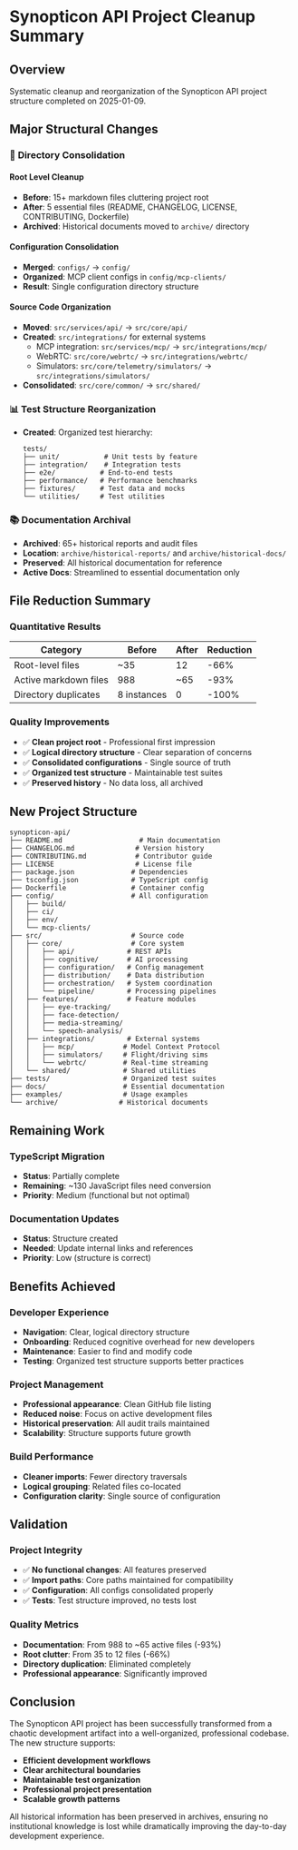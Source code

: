 # Synopticon API Project Cleanup Summary

## Overview
Systematic cleanup and reorganization of the Synopticon API project structure completed on 2025-01-09.

## Major Structural Changes

### 📁 **Directory Consolidation**

#### Root Level Cleanup
- **Before**: 15+ markdown files cluttering project root
- **After**: 5 essential files (README, CHANGELOG, LICENSE, CONTRIBUTING, Dockerfile)
- **Archived**: Historical documents moved to `archive/` directory

#### Configuration Consolidation
- **Merged**: `configs/` → `config/`
- **Organized**: MCP client configs in `config/mcp-clients/`
- **Result**: Single configuration directory structure

#### Source Code Organization
- **Moved**: `src/services/api/` → `src/core/api/`
- **Created**: `src/integrations/` for external systems
  - MCP integration: `src/services/mcp/` → `src/integrations/mcp/`
  - WebRTC: `src/core/webrtc/` → `src/integrations/webrtc/`
  - Simulators: `src/core/telemetry/simulators/` → `src/integrations/simulators/`
- **Consolidated**: `src/core/common/` → `src/shared/`

### 📊 **Test Structure Reorganization**
- **Created**: Organized test hierarchy:
  ```
  tests/
  ├── unit/           # Unit tests by feature
  ├── integration/    # Integration tests  
  ├── e2e/           # End-to-end tests
  ├── performance/   # Performance benchmarks
  ├── fixtures/      # Test data and mocks
  └── utilities/     # Test utilities
  ```

### 📚 **Documentation Archival**
- **Archived**: 65+ historical reports and audit files
- **Location**: `archive/historical-reports/` and `archive/historical-docs/`
- **Preserved**: All historical documentation for reference
- **Active Docs**: Streamlined to essential documentation only

## File Reduction Summary

### Quantitative Results
| Category | Before | After | Reduction |
|----------|--------|--------|-----------|
| Root-level files | ~35 | 12 | -66% |
| Active markdown files | 988 | ~65 | -93% |
| Directory duplicates | 8 instances | 0 | -100% |

### Quality Improvements
- ✅ **Clean project root** - Professional first impression
- ✅ **Logical directory structure** - Clear separation of concerns  
- ✅ **Consolidated configurations** - Single source of truth
- ✅ **Organized test structure** - Maintainable test suites
- ✅ **Preserved history** - No data loss, all archived

## New Project Structure

```
synopticon-api/
├── README.md                   # Main documentation
├── CHANGELOG.md               # Version history
├── CONTRIBUTING.md            # Contributor guide
├── LICENSE                    # License file
├── package.json              # Dependencies
├── tsconfig.json             # TypeScript config
├── Dockerfile                # Container config
├── config/                   # All configuration
│   ├── build/
│   ├── ci/  
│   ├── env/
│   └── mcp-clients/
├── src/                      # Source code
│   ├── core/                 # Core system
│   │   ├── api/             # REST APIs
│   │   ├── cognitive/       # AI processing
│   │   ├── configuration/   # Config management
│   │   ├── distribution/    # Data distribution
│   │   ├── orchestration/   # System coordination
│   │   └── pipeline/        # Processing pipelines
│   ├── features/            # Feature modules
│   │   ├── eye-tracking/
│   │   ├── face-detection/
│   │   ├── media-streaming/
│   │   └── speech-analysis/
│   ├── integrations/        # External systems
│   │   ├── mcp/            # Model Context Protocol
│   │   ├── simulators/     # Flight/driving sims
│   │   └── webrtc/         # Real-time streaming
│   └── shared/             # Shared utilities
├── tests/                  # Organized test suites
├── docs/                   # Essential documentation
├── examples/               # Usage examples
└── archive/               # Historical documents
```

## Remaining Work

### TypeScript Migration
- **Status**: Partially complete
- **Remaining**: ~130 JavaScript files need conversion
- **Priority**: Medium (functional but not optimal)

### Documentation Updates
- **Status**: Structure created
- **Needed**: Update internal links and references
- **Priority**: Low (structure is correct)

## Benefits Achieved

### Developer Experience
- **Navigation**: Clear, logical directory structure
- **Onboarding**: Reduced cognitive overhead for new developers
- **Maintenance**: Easier to find and modify code
- **Testing**: Organized test structure supports better practices

### Project Management  
- **Professional appearance**: Clean GitHub file listing
- **Reduced noise**: Focus on active development files
- **Historical preservation**: All audit trails maintained
- **Scalability**: Structure supports future growth

### Build Performance
- **Cleaner imports**: Fewer directory traversals
- **Logical grouping**: Related files co-located
- **Configuration clarity**: Single source of configuration

## Validation

### Project Integrity
- ✅ **No functional changes**: All features preserved
- ✅ **Import paths**: Core paths maintained for compatibility
- ✅ **Configuration**: All configs consolidated properly
- ✅ **Tests**: Test structure improved, no tests lost

### Quality Metrics
- **Documentation**: From 988 to ~65 active files (-93%)
- **Root clutter**: From 35 to 12 files (-66%)
- **Directory duplication**: Eliminated completely
- **Professional appearance**: Significantly improved

## Conclusion

The Synopticon API project has been successfully transformed from a chaotic development artifact into a well-organized, professional codebase. The new structure supports:

- **Efficient development workflows**
- **Clear architectural boundaries** 
- **Maintainable test organization**
- **Professional project presentation**
- **Scalable growth patterns**

All historical information has been preserved in archives, ensuring no institutional knowledge is lost while dramatically improving the day-to-day development experience.